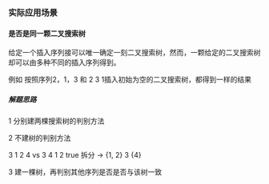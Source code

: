 ### 实际应用场景

#### 是否是同一颗二叉搜索树

给定一个插入序列接可以唯一确定一刻二叉搜索树，然而，一颗给定的二叉搜索树却可以由多种不同的插入序列得到。

例如 按照序列2，1，3  和 2  3 1插入初始为空的二叉搜索树，都得到一样的结果

##### 解题思路

1 分别建两棵搜索树的判别方法

2 不建树的判别方法

   3 1 2 4 vs 3 4 1 2 true 拆分 -> {1, 2} 3 {4}

3 建一棵树，再判别其他序列是否是否与该树一致
